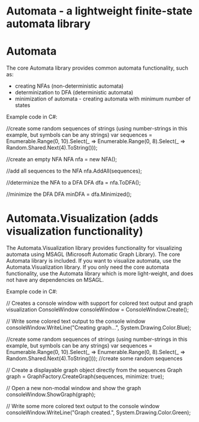 # Automata - a lightweight finite-state automata library


Automata
========
The core Automata library provides common automata functionality, such as:
  - creating NFAs (non-deterministic automata)
  - determinization to DFA (deterministic automata)
  - minimization of automata - creating automata with minimum number of states

Example code in C#:

//create some random sequences of strings (using number-strings in this example, but symbols can be any strings)
var sequences = Enumerable.Range(0, 10).Select(_ => Enumerable.Range(0, 8).Select(_ => Random.Shared.Next(4).ToString())); 

//create an empty NFA
NFA nfa = new NFA();

//add all sequences to the NFA
nfa.AddAll(sequences);

//determinize the NFA to a DFA
DFA dfa = nfa.ToDFA();

//minimize the DFA
DFA minDFA = dfa.Minimized();
 
Automata.Visualization (adds visualization functionality)
=========================================================
The Automata.Visualization library provides functionality for visualizing automata using MSAGL (Microsoft Automatic Graph Library).
The core Automata library is included.
If you want to visualize automata, use the Automata.Visualization library. If you only need the core automata functionality, use the Automata library which is more light-weight, 
and does not have any dependencies on MSAGL.

Example code in C#:

// Creates a console window with support for colored text output and graph visualization
ConsoleWindow consoleWindow = ConsoleWindow.Create(); 

// Write some colored text output to the console window
consoleWindow.WriteLine("Creating graph...", System.Drawing.Color.Blue); 

//create some random sequences of strings (using number-strings in this example, but symbols can be any strings)
var sequences = Enumerable.Range(0, 10).Select(_ => Enumerable.Range(0, 8).Select(_ => Random.Shared.Next(4).ToString())); //create some random sequences

// Create a displayable graph object directly from the sequences
Graph graph = GraphFactory.CreateGraph(sequences, minimize: true); 

// Open a new non-modal window and show the graph
consoleWindow.ShowGraph(graph); 

// Write some more colored text output to the console window
consoleWindow.WriteLine("Graph created.", System.Drawing.Color.Green); 